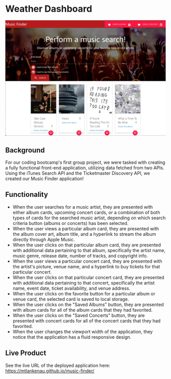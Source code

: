 # Weather Dashboard

<img src="assets/images/readme-screenshot.jpg" alt="Music Finder Application picture">

## Background
For our coding bootcamp's first group project, we were tasked with creating a fully functional front-end application, utilizing data fetched from two APIs.  Using the iTunes Search API and the Ticketmaster Discovery API, we created our Music Finder application!

## Functionality
* When the user searches for a music artist, they are presented with either album cards, upcoming concert cards, or a combination of both types of cards for the searched music artist, depending on which search criteria button (albums or concerts) has been selected. 
* When the user views a particular album card, they are presented with the album cover art, album title, and a hyperlink to stream the album directly through Apple Music.
* When the user clicks on that particular album card, they are presented with additional data pertaining to that album, specifically the artist name, music genre, release date, number of tracks, and copyright info.
* When the user views a particular concert card, they are presented with the artist's picture, venue name, and a hyperlink to buy tickets for that particular concert.
* When the user clicks on that particular concert card, they are presented with additional data pertaining to that concert, specifically the artist name, event date, ticket availability, and venue address.
* When the user clicks on the favorite button for a particular album or venue card, the selected card is saved to local storage.
* When the user clicks on the "Saved Albums" button, they are presented with album cards for all of the album cards that they had favorited.
* When the user clicks on the "Saved Concerts" button, they are presented with concert cards for all of the concert cards that they had favorited.
* When the user changes the viewport width of the application, they notice that the application has a fluid responsive design.

## Live Product

See the live URL of the deployed application here: https://mtlankenau.github.io/music-finder/